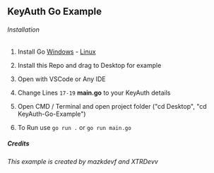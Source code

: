 ## KeyAuth Go Example

###### Installation

1. Install Go [Windows](https://go.dev/dl/go1.18.2.windows-amd64.msi) - [Linux](https://go.dev/dl/go1.18.2.linux-amd64.tar.gz)
  
2. Install this Repo and drag to Desktop for example
  
3. Open with VSCode or Any IDE
  
4. Change Lines `17-19` **main.go** to your KeyAuth details
  
5. Open CMD / Terminal and open project folder  ("cd Desktop", "cd KeyAuth-Go-Example")
  
6. To Run use `go run .` or `go run main.go`
  

##### Credits

###### This example is created by mazkdevf and XTRDevv
